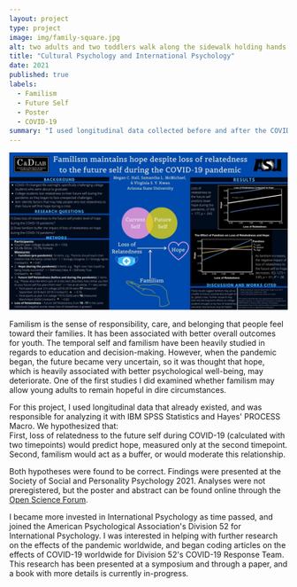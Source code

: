 ```yaml
---
layout: project
type: project
image: img/family-square.jpg
alt: two adults and two toddlers walk along the sidewalk holding hands
title: "Cultural Psychology and International Psychology"
date: 2021
published: true
labels:
  - Familism
  - Future Self
  - Poster
  - COVID-19
summary: "I used longitudinal data collected before and after the COVID-19 pandemic to examine the relationship between hope, the future self, and familism."
---
```


<img class="img-fluid" src="../img/SPSP21.jpg" alt="poster with a black background and blue elements displaying overlapping circles between the current self and future self and a diagram with a line with an arrow pointing from loss of relatedness to hope, with familism pointing to the middle of the line">

Familism is the sense of responsibility, care, and belonging that people feel toward their families. It has been associated with better overall outcomes for youth. The temporal self and familism have been heavily studied in regards to education and decision-making. However, when the pandemic began, the future became very uncertain, so it was thought that hope, which is heavily associated with better psychological well-being, may deteriorate. One of the first studies I did examined whether familism may allow young adults to remain hopeful in dire circumstances.

For this project, I used longitudinal data that already existed, and was responsible for analyzing it with IBM SPSS Statistics and Hayes' PROCESS Macro. We hypothesized that:
<br>
First, loss of relatedness to the future self during COVID-19 (calculated with two timepoints) would predict hope, measured only at the second timepoint.
<br>
Second, familism would act as a buffer, or would moderate this relationship.

Both hypotheses were found to be correct. Findings were presented at the Society of Social and Personality Psychology 2021. Analyses were not preregistered, but the poster and abstract can be found online through the [Open Science Forum](https://osf.io/nytpu/).

I became more invested in International Psychology as time passed, and joined the American Psychological Association's Division 52 for International Psychology. I was interested in helping with further research on the effects of the pandemic worldwide, and began coding articles on the effects of COVID-19 worldwide for Division 52's COVID-19 Response Team. This research has been presented at a symposium and through a paper, and a book with more details is currently in-progress.
